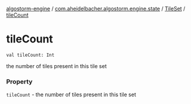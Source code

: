 [algostorm-engine](../../index.md) / [com.aheidelbacher.algostorm.engine.state](../index.md) / [TileSet](index.md) / [tileCount](.)

# tileCount

`val tileCount: Int`

the number of tiles present in this tile set

### Property

`tileCount` - the number of tiles present in this tile set
